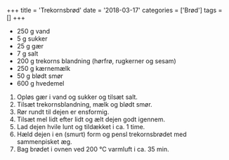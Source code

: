 +++
title = 'Trekornsbrød'
date = '2018-03-17'
categories = ['Brød']
tags = []
+++

* 250 g vand
* 5 g sukker
* 25 g gær
* 7 g salt
* 200 g trekorns blandning (hørfrø, rugkerner og sesam)
* 250 g kærnemælk
* 50 g blødt smør
* 600 g hvedemel

1. Opløs gær i vand og sukker og tilsæt salt.
2. Tilsæt trekornsblandning, mælk og blødt smør.
3. Rør rundt til dejen er ensformig.
4. Tilsæt mel lidt efter lidt og ælt dejen godt igennem.
5. Lad dejen hvile lunt og tildækket i ca. 1 time.
6. Hæld dejen i en (smurt) form og pensl trekornsbrødet med sammenpisket æg.
7. Bag brødet i ovnen ved 200 °C varmluft i ca. 35 min.
